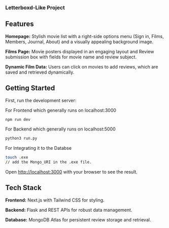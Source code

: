 ### Letterboxd-Like Project

## Features
**Homepage:**
  Stylish movie list with a right-side options menu (Sign in, Films, Members, Journal, About) and a visually appealing background image.


**Films Page:**
  Movie posters displayed in an engaging layout and Review submission box with fields for movie name and review subject.


**Dynamic Film Data:**
  Users can click on movies to add reviews, which are saved and retrieved dynamically.


## Getting Started

First, run the development server:

For Frontend which generally runs on localhost:3000
```bash
npm run dev
```
For Backend which generally runs on localhost:5000
```bash
python3 run.py
```
For Integrating it to the Databse
```bash
touch .exe
// add the Mongo_URI in the .exe file. 
```

Open [http://localhost:3000](http://localhost:3000) with your browser to see the result.

## Tech Stack

**Frontend:** Next.js with Tailwind CSS for styling.

**Backend:** Flask and REST APIs for robust data management.

**Database:** MongoDB Atlas for persistent review storage and retrieval.
